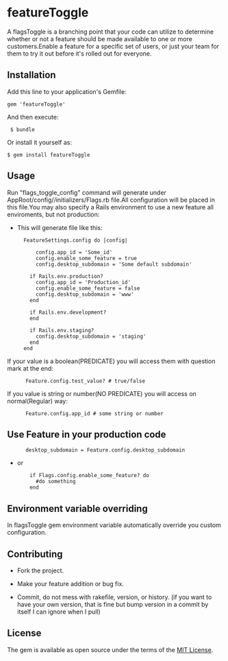 # featureToggle
A flagsToggle is a branching point that your code can utilize to determine whether or not a feature should be made available to one or more customers.Enable a feature for a specific set of users, or just your team for them to try it out before it's rolled out for everyone.
## Installation

Add this line to your application's Gemfile:


    gem 'featureToggle'


And then execute:

     $ bundle

Or install it yourself as:

    $ gem install featureToggle

## Usage
 Run "flags_toggle_config" command will generate under AppRoot/config//initializers/Flags.rb file.All configuration will be placed in this file.You may also specify a Rails environment to use a new feature all enviroments, but not production:

 * This will generate file like this:

         FeatureSettings.config do |config|

             config.app_id = 'Some_id'
             config.enable_some_feature = true
             config.desktop_subdomain = 'Some default subdomain'

           if Rails.env.production?
             config.app_id = 'Production_id'
             config.enable_some_feature = false
             config.desktop_subdomain = 'www'
           end

           if Rails.env.development?
           end

           if Rails.env.staging?
             config.desktop_subdomain = 'staging'
           end
         end

If your value is a boolean(PREDICATE) you will access them with question mark at the end:

          Feature.config.test_value? # true/false

If you value is string or number(NO PREDICATE) you will access on normal(Regular) way:

          Feature.config.app_id # some string or number

## Use Feature in your production code

          desktop_subdomain = Feature.config.desktop_subdomain

* or

          if Flags.config.enable_some_feature? do
            #do something
          end    

## Environment variable overriding
In flagsToggle gem environment variable automatically override you custom configuration.


## Contributing

* Fork the project.

* Make your feature addition or bug fix.

* Commit, do not mess with rakefile, version, or history. (if you want to have your own version, that is fine but bump version in a commit by itself I can ignore when I pull)

## License

The gem is available as open source under the terms of the [MIT License](http://opensource.org/licenses/MIT).
